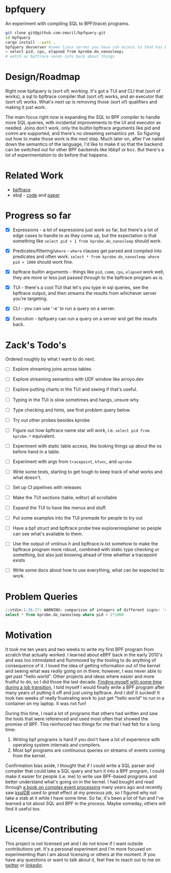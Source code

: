# bpfquery

An experiment with compiling SQL to BPF(trace) programs. 

```bash
git clone git@github.com:zmaril/bpfquery.git
cd bpfquery
cargo install --path .
bpfquery devserver #some linux server you have ssh access to that has bpftrace installed on it 
> select pid, cpu, elapsed from kprobe.do_nanosleep;
# watch as bpftrace sends info back about things
```

# Design/Roadmap 

Right now bpfquery is (sort of) working. It's got a TUI and CLI that (sort of works), a sql to bpftrace compiler that (sort of) works, and an executor that (sort of) works. What's next up is removing those (sort of) qualifiers and making it just work. 

The main focus right now is expanding the SQL to BPF compiler to handle more SQL queries, with incidental improvements to the UI and executor as needed. Joins don't work, only the builtin bpftrace arguments like pid and comm are supported, and there's no streaming semantics yet. So figuring out how to make those work is the next step. Much later on, after I've nailed down the semantics of the language, I'd like to make it so that the backend can be switched out for other BPF backends like libbpf or bcc. But there's a lot of experimentation to do before that happens.

# Related Work

* [bpftrace](https://github.com/bpftrace/bpftrace)
* ebql - [code](https://github.com/ringtack/ebql) and [paper](https://etos.cs.brown.edu/publications/theses/rtang-honors.pdf)

# Progress so far 

* [x] Expressions - a lot of expressions just work so far, but there's a lot of edge cases to handle to as they come up, but the expectation is that something like `select pid + 1 from kprobe.do_nanosleep` should work.
* [x] Predicates/filtering/`where` - `where` clauses get parsed and compiled into predicates and often work. `select * from kprobe.do_nanosleep where pid > 1000` should work fine.
* [x] bpftrace builtin arguments - things like `pid`, `comm`, `cpu`, `elapsed` work well, they are more or less just passed through to the bpftrace program as is. 
* [x] TUI - there's a cool TUI that let's you type in sql queries, see the bpftrace output, and then streams the results from whichever server you're targeting.
* [x] CLI - you can use '-e' to run a query on a server.
* [x] Execution - bpfquery can run a query on a server and get the results back.


# Zack's Todo's 
Ordered roughly by what I want to do next.

* [ ] Explore streaming joins across tables.
* [ ] Explore streaming semantics with UDF window like arroyo.dev
* [ ] Explore putting charts in the TUI and seeing if that's useful.
* [ ] Typing in the TUI is slow sometimes and hangs, unsure why.
* [ ] Type checking and hints, see first problem query below. 
* [ ] Try out other probes besides kprobe
* [ ] Figure out how bpftrace name star will work, i.e. `select pid from kprobe.*` equivalent.
* [ ] Experiment with static table access, like looking things up about the os before hand in a table. 
* [ ] Experiment with args from `tracepoint`, `kfunc`, and `uprobe` 
* [ ] Write some tests, starting to get tough to keep track of what works and what doesn't. 
* [ ] Set up CI pipelines with releases 
* [ ] Make the TUI sections (table, editor) all scrollable 
* [ ] Expand the TUI to have like menus and stuff.
* [ ] Put some examples into the TUI premade for people to try out 
* [ ] Have a bpf struct and bpftrace probe tree explorer/explainer so people can see what's available to them.
* [ ] Use the output of vmlinux.h and bpftrace.lv.txt somehow to make the bpftrace program more robust, combined with static type checking or something, but also just knowing ahead of time whether a tracepoint exists 
* [ ] Write some docs about how to use everything, what can be expected to work. 


# Problem Queries 

```sql
//stdin:1:26-27: WARNING: comparison of integers of different signs: 'unsigned int64' and 'int64' can lead to undefined behavior
select * from kprobe.do_nanosleep where pid > 2*1000
```


# Motivation

It took me ten years and two weeks to write my first BPF program from scratch that actually worked. I learned about eBPF back in the early 2010's and was too intimidated and flummoxed by the tooling to do anything of consequence of it. I loved the idea of getting information out of the kernel and seeing what was _really_ going on in there, however, I was never able to get past "hello world". Other projects and ideas where easier and more fruitful to do, so I did those the last decade. [Finding myself with some time during a job transition](https://www.linkedin.com/in/zack-maril/), I told myself I would finally write a BPF program after many years of putting it off and just using bpftrace. And I did! It sucked! It took two weeks of really frustrating work to just get "hello world" to run in a container on my laptop. It was not fun! 

During this time, I read a lot of programs that others had written and saw the tools that were referenced and used most often that showed the promise of BPF. This reinforced two things for me that I had felt for a long time:

1. Writing bpf programs is hard if you don't have a lot of experience with operating system internals and compilers.
2. Most bpf programs are continuous queries on streams of events coming from the kernel.

Confirmation bias aside, I thought that if I could write a SQL parser and compiler that could take a SQL query and turn it into a BPF program, I could make it easier for people (i.e. me) to write use BPF-based programs and better understand what's going on in the kernel. I had bought and read through [a book on complex event processing](https://www.amazon.com/Power-Events-Introduction-Processing-Distributed/dp/0201727897) many years ago and recently saw [ksqlDB](https://ksqldb.io/) used to great effect at my previous job, so I figured why not take a stab at it while I have some time. So far, it's been a lot of fun and I've learned a lot about SQL and BPF in the process. Maybe someday, others will find it useful too.


# License/Contributing

This project is not licensed yet and I do not know if I want outside contributions yet. It's a personal experiment and I'm more focused on experimenting than I am about licensing or others at the moment. If you have any questions or want to talk about it, feel free to reach out to me on [twitter](https://twitter.com/zackmaril) or [linkedin](https://www.linkedin.com/in/zack-maril/).